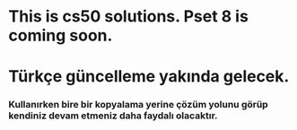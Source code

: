 # This is cs50 solutions. Pset 8 is coming soon.
# Türkçe güncelleme yakında gelecek.
### Kullanırken bire bir kopyalama yerine çözüm yolunu görüp kendiniz devam etmeniz daha faydalı olacaktır.
